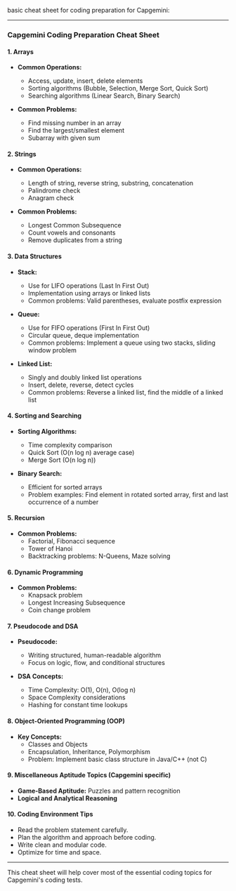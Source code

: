 basic cheat sheet for coding preparation for Capgemini:

---

### **Capgemini Coding Preparation Cheat Sheet**

#### **1. Arrays**
- **Common Operations:**
  - Access, update, insert, delete elements
  - Sorting algorithms (Bubble, Selection, Merge Sort, Quick Sort)
  - Searching algorithms (Linear Search, Binary Search)
  
- **Common Problems:**
  - Find missing number in an array
  - Find the largest/smallest element
  - Subarray with given sum

#### **2. Strings**
- **Common Operations:**
  - Length of string, reverse string, substring, concatenation
  - Palindrome check
  - Anagram check

- **Common Problems:**
  - Longest Common Subsequence
  - Count vowels and consonants
  - Remove duplicates from a string

#### **3. Data Structures**
- **Stack:**
  - Use for LIFO operations (Last In First Out)
  - Implementation using arrays or linked lists
  - Common problems: Valid parentheses, evaluate postfix expression
  
- **Queue:**
  - Use for FIFO operations (First In First Out)
  - Circular queue, deque implementation
  - Common problems: Implement a queue using two stacks, sliding window problem

- **Linked List:**
  - Singly and doubly linked list operations
  - Insert, delete, reverse, detect cycles
  - Common problems: Reverse a linked list, find the middle of a linked list

#### **4. Sorting and Searching**
- **Sorting Algorithms:**
  - Time complexity comparison
  - Quick Sort (O(n log n) average case)
  - Merge Sort (O(n log n))
  
- **Binary Search:**
  - Efficient for sorted arrays
  - Problem examples: Find element in rotated sorted array, first and last occurrence of a number

#### **5. Recursion**
- **Common Problems:**
  - Factorial, Fibonacci sequence
  - Tower of Hanoi
  - Backtracking problems: N-Queens, Maze solving

#### **6. Dynamic Programming**
- **Common Problems:**
  - Knapsack problem
  - Longest Increasing Subsequence
  - Coin change problem

#### **7. Pseudocode and DSA**
- **Pseudocode:**
  - Writing structured, human-readable algorithm
  - Focus on logic, flow, and conditional structures

- **DSA Concepts:**
  - Time Complexity: O(1), O(n), O(log n)
  - Space Complexity considerations
  - Hashing for constant time lookups

#### **8. Object-Oriented Programming (OOP)**
- **Key Concepts:**
  - Classes and Objects
  - Encapsulation, Inheritance, Polymorphism
  - Problem: Implement basic class structure in Java/C++ (not C)

#### **9. Miscellaneous Aptitude Topics (Capgemini specific)**
- **Game-Based Aptitude:** Puzzles and pattern recognition
- **Logical and Analytical Reasoning**
  
#### **10. Coding Environment Tips**
- Read the problem statement carefully.
- Plan the algorithm and approach before coding.
- Write clean and modular code.
- Optimize for time and space.

---

This cheat sheet will help cover most of the essential coding topics for Capgemini's coding tests.
